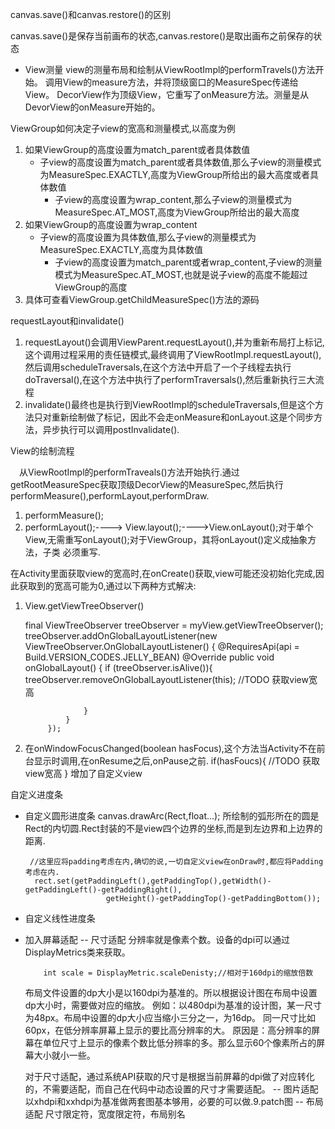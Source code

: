 canvas.save()和canvas.restore()的区别

canvas.save()是保存当前画布的状态,canvas.restore()是取出画布之前保存的状态

- View测量
    view的测量布局和绘制从ViewRootImpl的performTravels()方法开始。
    调用View的measure方法，并将顶级窗口的MeasureSpec传递给View。
    DecorView作为顶级View，它重写了onMeasure方法。测量是从DevorView的onMeasure开始的。


ViewGroup如何决定子view的宽高和测量模式,以高度为例

1. 如果ViewGroup的高度设置为match_parent或者具体数值
   - 子view的高度设置为match_parent或者具体数值,那么子view的测量模式为MeasureSpec.EXACTLY,高度为ViewGroup所给出的最大高度或者具体数值
     - 子view的高度设置为wrap_content,那么子view的测量模式为MeasureSpec.AT_MOST,高度为ViewGroup所给出的最大高度
2. 如果ViewGroup的高度设置为wrap_content
   - 子view的高度设置为具体数值,那么子view的测量模式为MeasureSpec.EXACTLY,高度为具体数值
     - 子view的高度设置为match_parent或者wrap_content,子view的测量模式为MeasureSpec.AT_MOST,也就是说子view的高度不能超过ViewGroup的高度
3. 具体可查看ViewGroup.getChildMeasureSpec()方法的源码

requestLayout和invalidate()

1. requestLayout()会调用ViewParent.requestLayout(),并为重新布局打上标记,这个调用过程采用的责任链模式,最终调用了ViewRootImpl.requestLayout(), 然后调用scheduleTraversals,在这个方法中开启了一个子线程去执行doTraversal(),在这个方法中执行了performTraversals(),然后重新执行三大流程
2. invalidate()最终也是执行到ViewRootImpl的scheduleTraversals,但是这个方法只对重新绘制做了标记，因此不会走onMeasure和onLayout.这是个同步方法，异步执行可以调用postInvalidate().

View的绘制流程

　从ViewRootImpl的performTraveals()方法开始执行.通过getRootMeasureSpec获取顶级DecorView的MeasureSpec,然后执行performMeasure(),performLayout,performDraw.

1. performMeasure();
2. performLayout();----> View.layout();---->View.onLayout();对于单个View,无需重写onLayout();对于ViewGroup，其将onLayout()定义成抽象方法，子类 必须重写.

在Activity里面获取view的宽高时,在onCreate()获取,view可能还没初始化完成,因此获取到的宽高可能为0,通过以下两种方式解决:

1. View.getViewTreeObserver()

    final  ViewTreeObserver treeObserver = myView.getViewTreeObserver();
            treeObserver.addOnGlobalLayoutListener(new ViewTreeObserver.OnGlobalLayoutListener() {
                @RequiresApi(api = Build.VERSION_CODES.JELLY_BEAN)
                @Override
                public void onGlobalLayout() {
                    if (treeObserver.isAlive()){
                        treeObserver.removeOnGlobalLayoutListener(this);
                        //TODO 获取view宽高

                    }
                }
            });

1. 在onWindowFocusChanged(boolean hasFocus),这个方法当Activity不在前台显示时调用,在onResume之后,onPause之前.
       if(hasFoucs){
           //TODO 获取view宽高
       }
   增加了自定义view

自定义进度条

- 自定义圆形进度条
  canvas.drawArc(Rect,float...);
  所绘制的弧形所在的圆是Rect的内切圆.Rect封装的不是view四个边界的坐标,而是到左边界和上边界的距离.

       //这里应将padding考虑在内,确切的说,一切自定义view在onDraw时,都应将Padding考虑在内.
        rect.set(getPaddingLeft(),getPaddingTop(),getWidth()-getPaddingLeft()-getPaddingRight(),
                        getHeight()-getPaddingTop()-getPaddingBottom());

- 自定义线性进度条

- 加入屏幕适配
    -- 尺寸适配
    分辨率就是像素个数。设备的dpi可以通过DisplayMetrics类来获取。
    ```
        int scale = DisplayMetric.scaleDenisty;//相对于160dpi的缩放倍数
    ```
    布局文件设置的dp大小是以160dpi为基准的。所以根据设计图在布局中设置dp大小时，需要做对应的缩放。
    例如：以480dpi为基准的设计图，某一尺寸为48px。布局中设置的dp大小应当缩小三分之一，为16dp。
    同一尺寸比如60px，在低分辨率屏幕上显示的要比高分辨率的大。
    原因是：高分辨率的屏幕在单位尺寸上显示的像素个数比低分辨率的多。那么显示60个像素所占的屏幕大小就小一些。

    对于尺寸适配，通过系统API获取的尺寸是根据当前屏幕的dpi做了对应转化的，不需要适配，而自己在代码中动态设置的尺寸才需要适配。
    -- 图片适配
        以xhdpi和xxhdpi为基准做两套图基本够用，必要的可以做.9.patch图
    -- 布局适配
        尺寸限定符，宽度限定符，布局别名